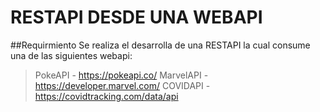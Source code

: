 # RESTAPI DESDE UNA WEBAPI

##Requirmiento
Se realiza el desarrolla de una RESTAPI la cual consume una de las siguientes webapi: 
>PokeAPI - https://pokeapi.co/
>MarvelAPI - https://developer.marvel.com/
>COVIDAPI - https://covidtracking.com/data/api
